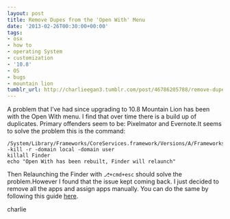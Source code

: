 ```yaml
---
layout: post
title: Remove Dupes from the 'Open With' Menu
date: '2013-02-26T00:30:00+00:00'
tags:
- osx
- how to
- operating System
- customization
- '10.8'
- OS
- bugs
- mountain lion
tumblr_url: http://charlieegan3.tumblr.com/post/46786205788/remove-dupes-from-the-open-with-menu
---
```

A problem that I’ve had since upgrading to 10.8 Mountain Lion has been with the Open With menu. I find that over time there is a build up of duplicates. Primary offenders seem to be: Pixelmator and Evernote.It seems to solve the problem this is the command:

    /System/Library/Frameworks/CoreServices.framework/Versions/A/Frameworks/LaunchServices.framework/Versions/A/Support/lsregister -kill -r -domain local -domain user
    killall Finder
    echo "Open With has been rebuilt, Finder will relaunch"

Then Relaunching the Finder with <code>⎇+cmd+esc</code> should solve the problem.However I found that the issue kept coming back. I just decided to remove all the apps and assign apps manually. You can do the same by following this guide [here](http://osxdaily.com/2011/02/03/clear-open-with-menu-mac/).

charlie
